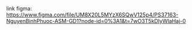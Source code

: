 link figma: https://www.figma.com/file/UM8X20L5MYzX6SQwV125p4/PS37163-NguyenBinhPhuoc-ASM-GD1?node-id=0%3A1&t=7wO3T5kDIyWlaHaj-0